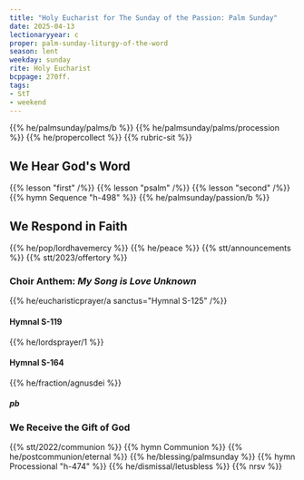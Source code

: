 ```yaml
---
title: "Holy Eucharist for The Sunday of the Passion: Palm Sunday"
date: 2025-04-13
lectionaryyear: c
proper: palm-sunday-liturgy-of-the-word
season: lent
weekday: sunday
rite: Holy Eucharist
bcppage: 270ff.
tags:
- StT
- weekend
---
```

{{% he/palmsunday/palms/b %}}
{{% he/palmsunday/palms/procession %}}
{{% he/propercollect %}}
{{% rubric-sit %}}
## We Hear God's Word
{{% lesson "first" /%}}
{{% lesson "psalm" /%}}
{{% lesson "second" /%}}
{{% hymn Sequence "h-498" %}}
{{% he/palmsunday/passion/b %}}
## We Respond in Faith
{{% he/pop/lordhavemercy %}}
{{% he/peace %}}
{{% stt/announcements %}}
{{% stt/2023/offertory %}}
### Choir Anthem: _My Song is Love Unknown_
{{% he/eucharisticprayer/a sanctus="Hymnal S-125" /%}}
#### Hymnal S-119
{{% he/lordsprayer/1 %}}
#### Hymnal S-164
{{% he/fraction/agnusdei %}}
##### pb
### We Receive the Gift of God
{{% stt/2022/communion %}}
{{% hymn Communion %}}
{{% he/postcommunion/eternal %}}
{{% he/blessing/palmsunday %}}
{{% hymn Processional "h-474" %}}
{{% he/dismissal/letusbless %}}
{{% nrsv %}}

